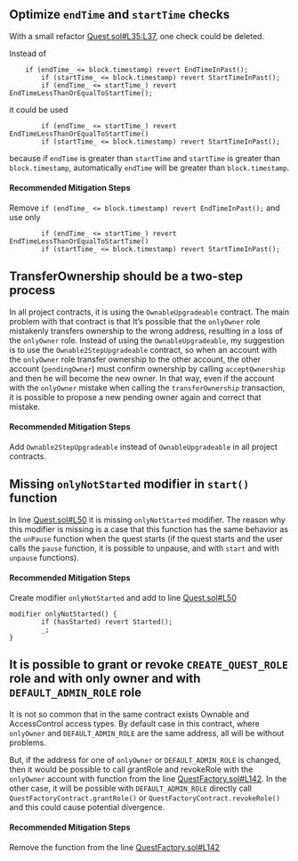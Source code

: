 ## Optimize `endTime` and `startTime` checks 

With a small refactor [Quest.sol#L35:L37](https://github.com/rabbitholegg/quest-protocol/blob/8c4c1f71221570b14a0479c216583342bd652d8d/contracts/Quest.sol#L35:L37), one check could be deleted.

Instead of 
```
	if (endTime_ <= block.timestamp) revert EndTimeInPast();
        if (startTime_ <= block.timestamp) revert StartTimeInPast();
        if (endTime_ <= startTime_) revert EndTimeLessThanOrEqualToStartTime();
```
it could be used
```
        if (endTime_ <= startTime_) revert EndTimeLessThanOrEqualToStartTime()
        if (startTime_ <= block.timestamp) revert StartTimeInPast();
``` 
because if `endTime` is greater than `startTime` and `startTime` is greater than `block.timestamp`, automatically `endTime` will be greater than `block.timestamp`.

#### Recommended Mitigation Steps
Remove `if (endTime_ <= block.timestamp) revert EndTimeInPast();` and use only
```
        if (endTime_ <= startTime_) revert EndTimeLessThanOrEqualToStartTime()
        if (startTime_ <= block.timestamp) revert StartTimeInPast();
``` 

## TransferOwnership should be a two-step process

In all project contracts, it is using the `OwnableUpgradeable` contract. The main problem with that contract is that It’s possible that the `onlyOwner` role mistakenly transfers ownership to the wrong address, resulting in a loss of the `onlyOwner` role. Instead of using the `OwnableUpgradeable`, my suggestion is to use the `Ownable2StepUpgradeable` contract, so when an account with the `onlyOwner` role transfer ownership to the other account, the other account (`pendingOwner`) must confirm ownership by calling `acceptOwnership` and then he will become the new owner. In that way, even if the account with the `onlyOwner` mistake when calling the `transferOwnership` transaction, it is possible to propose a new pending owner again and correct that mistake.

#### Recommended Mitigation Steps
Add `Ownable2StepUpgradeable` instead of `OwnableUpgradeable` in all project contracts.

## Missing `onlyNotStarted` modifier in `start()` function

In line [Quest.sol#L50](https://github.com/rabbitholegg/quest-protocol/blob/8c4c1f71221570b14a0479c216583342bd652d8d/contracts/Quest.sol#L50) it is missing `onlyNotStarted` modifier. The reason why this modifier is missing is a case that this function has the same behavior as the `unPause` function when the quest starts (if the quest starts and the user calls the `pause` function, it is possible to unpause, and with `start` and with `unpause` functions).

#### Recommended Mitigation Steps
Create modifier `onlyNotStarted` and add to line [Quest.sol#L50](https://github.com/rabbitholegg/quest-protocol/blob/8c4c1f71221570b14a0479c216583342bd652d8d/contracts/Quest.sol#L50)
```
modifier onlyNotStarted() {
        if (hasStarted) revert Started();
        _;
}
```

## It is possible to grant or revoke `CREATE_QUEST_ROLE` role and with only owner and with `DEFAULT_ADMIN_ROLE` role 

It is not so common that in the same contract exists Ownable and AccessControl access types. By default case in this contract, where `onlyOwner` and `DEFAULT_ADMIN_ROLE` are the same address, all will be without problems. 

But, if the address for one of `onlyOwner` or `DEFAULT_ADMIN_ROLE` is changed, then it would be possible to call grantRole and revokeRole with the `onlyOwner` account with function from the line [QuestFactory.sol#L142](https://github.com/rabbitholegg/quest-protocol/blob/8c4c1f71221570b14a0479c216583342bd652d8d/contracts/QuestFactory.sol#L142). In the other case, it will be possible with `DEFAULT_ADMIN_ROLE` directly call `QuestFactoryContract.grantRole()` or `QuestFactoryContract.revokeRole()` and this could cause potential divergence.

#### Recommended Mitigation Steps
Remove the function from the line [QuestFactory.sol#L142](https://github.com/rabbitholegg/quest-protocol/blob/8c4c1f71221570b14a0479c216583342bd652d8d/contracts/QuestFactory.sol#L142)